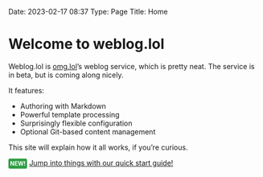 Date: 2023-02-17 08:37
Type: Page
Title: Home

# Welcome to weblog.lol

Weblog.lol is [omg.lol](https://omg.lol)’s weblog service, which is pretty neat. The service is in beta, but is coming along nicely.

It features:

- Authoring with Markdown
- Powerful template processing
- Surprisingly flexible configuration
- Optional Git-based content management

This site will explain how it all works, if you’re curious.

<span style="background: #2f9e44; color: #fff; padding: .3em; font-weight: bold; font-size: 80%; text-transform: uppercase; border-radius: .3em;">New!</span> [Jump into things with our quick start guide!](https://weblog.lol/quickstart-1-intro)

<!--
<i class="fa-solid fa-fw fa-circle-right"></i> [Ready to get started?](/getting-started)

Or, jump to a specific topic:

- [Configuration basics](/configuration-basics)
- [Configuration items](/configuration-items)
- Templates <small><em>coming soon</em></small>
- Entries <small><em>coming soon</em></small>
- Entry metadata <small><em>coming soon</em></small>
- Search <small><em>coming soon</em></small>
- Feeds <small><em>coming soon</em></small>
- Publishing with Git <small><em>coming soon</em></small>
- Appendix
  - Tag list <small><em>coming soon</em></small>
  - Date/time formatting <small><em>coming soon</em></small>
-->